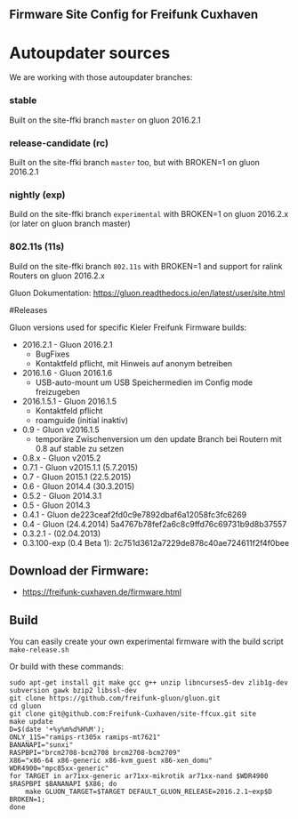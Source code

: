Firmware Site Config for Freifunk Cuxhaven
--------------------------------------

# Autoupdater sources

We are working with those autoupdater branches:

### stable
Built on the site-ffki branch `master` on gluon 2016.2.1

### release-candidate (rc)
Built on the site-ffki branch `master` too, but with BROKEN=1 on gluon 2016.2.1

### nightly (exp)
Build on the site-ffki branch `experimental` with BROKEN=1 on gluon 2016.2.x (or later on gluon branch master)

### 802.11s (11s)
Build on the site-ffki branch `802.11s` with BROKEN=1 and support for ralink Routers on gluon 2016.2.x

Gluon Dokumentation: https://gluon.readthedocs.io/en/latest/user/site.html

#Releases

Gluon versions used for specific Kieler Freifunk Firmware builds:

- 2016.2.1 - Gluon 2016.2.1
  - BugFixes
  - Kontaktfeld pflicht, mit Hinweis auf anonym betreiben 
- 2016.1.6 - Gluon 2016.1.6
  - USB-auto-mount um USB Speichermedien im Config mode freizugeben
- 2016.1.5.1 - Gluon 2016.1.5
	- Kontaktfeld pflicht
	- roamguide (initial inaktiv)
- 0.9    - Gluon v2016.1.5
    - temporäre Zwischenversion um den update Branch bei Routern mit 0.8 auf stable zu setzen
- 0.8.x    - Gluon v2015.2
- 0.7.1    - Gluon v2015.1.1 (5.7.2015)
- 0.7      - Gluon 2015.1 (22.5.2015)
- 0.6      - Gluon 2014.4 (30.3.2015)
- 0.5.2    - Gluon 2014.3.1
- 0.5      - Gluon 2014.3
- 0.4.1    - Gluon de223ceaf2fd0c9e7892dbaf6a12058fc3fc6269
- 0.4      - Gluon (24.4.2014) 5a4767b78fef2a6c8c9ffd76c69731b9d8b37557
- 0.3.2.1  - (02.04.2013)
- 0.3.100-exp (0.4 Beta 1): 2c751d3612a7229de878c40ae724611f2f4f0bee


Download der Firmware:
----------------------

- https://freifunk-cuxhaven.de/firmware.html

Build
-----
You can easily create your own experimental firmware with the build script `make-release.sh`

Or build with these commands:

    sudo apt-get install git make gcc g++ unzip libncurses5-dev zlib1g-dev subversion gawk bzip2 libssl-dev
    git clone https://github.com/freifunk-gluon/gluon.git
    cd gluon
    git clone git@github.com:Freifunk-Cuxhaven/site-ffcux.git site
    make update
    D=$(date '+%y%m%d%H%M');
    ONLY_11S="ramips-rt305x ramips-mt7621"
    BANANAPI="sunxi"
    RASPBPI="brcm2708-bcm2708 brcm2708-bcm2709"
    X86="x86-64 x86-generic x86-kvm_guest x86-xen_domu"
    WDR4900="mpc85xx-generic"
    for TARGET in ar71xx-generic ar71xx-mikrotik ar71xx-nand $WDR4900 $RASPBPI $BANANAPI $X86; do
    	make GLUON_TARGET=$TARGET DEFAULT_GLUON_RELEASE=2016.2.1~exp$D BROKEN=1;
    done
